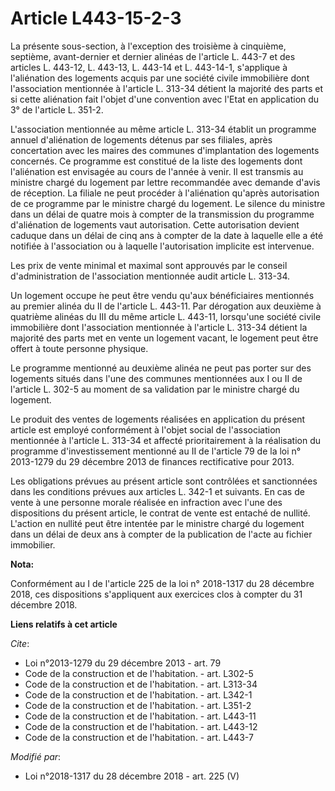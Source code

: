 # Article L443-15-2-3

La présente sous-section, à l'exception des troisième à cinquième, septième, avant-dernier et dernier alinéas de l'article L.
443-7 et des articles L. 443-12, L. 443-13, L. 443-14 et L. 443-14-1, s'applique à l'aliénation des logements acquis par une
société civile immobilière dont l'association mentionnée à l'article L. 313-34 détient la majorité des parts et si cette
aliénation fait l'objet d'une convention avec l'Etat en application du 3° de l'article L. 351-2.

L'association mentionnée au même article L. 313-34 établit un programme annuel d'aliénation de logements détenus par ses
filiales, après concertation avec les maires des communes d'implantation des logements concernés. Ce programme est constitué
de la liste des logements dont l'aliénation est envisagée au cours de l'année à venir. Il est transmis au ministre chargé du
logement par lettre recommandée avec demande d'avis de réception. La filiale ne peut procéder à l'aliénation qu'après
autorisation de ce programme par le ministre chargé du logement. Le silence du ministre dans un délai de quatre mois à
compter de la transmission du programme d'aliénation de logements vaut autorisation. Cette autorisation devient caduque dans
un délai de cinq ans à compter de la date à laquelle elle a été notifiée à l'association ou à laquelle l'autorisation
implicite est intervenue.

Les prix de vente minimal et maximal sont approuvés par le conseil d'administration de l'association mentionnée audit article
L. 313-34.

Un logement occupe ́ne peut être vendu qu'aux bénéficiaires mentionnés au premier alinéa du II de l'article L. 443-11. Par
dérogation aux deuxième à quatrième alinéas du III du même article L. 443-11, lorsqu'une société civile immobilière dont
l'association mentionnée à l'article L. 313-34 détient la majorité des parts met en vente un logement vacant, le logement
peut être offert à toute personne physique.

Le programme mentionné au deuxième alinéa ne peut pas porter sur des logements situés dans l'une des communes mentionnées aux
I ou II de l'article L. 302-5 au moment de sa validation par le ministre chargé du logement.

Le produit des ventes de logements réalisées en application du présent article est employé conformément à l'objet social de
l'association mentionnée à l'article L. 313-34 et affecté prioritairement à la réalisation du programme d'investissement
mentionné au II de l'article 79 de la loi n° 2013-1279 du 29 décembre 2013 de finances rectificative pour 2013.

Les obligations prévues au présent article sont contrôlées et sanctionnées dans les conditions prévues aux articles L. 342-1
et suivants. En cas de vente à une personne morale réalisée en infraction avec l'une des dispositions du présent article, le
contrat de vente est entaché de nullité. L'action en nullité peut être intentée par le ministre chargé du logement dans un
délai de deux ans à compter de la publication de l'acte au fichier immobilier.

**Nota:**

Conformément au I de l'article 225 de la loi n° 2018-1317 du 28 décembre 2018, ces dispositions s'appliquent aux exercices
clos à compter du 31 décembre 2018.

**Liens relatifs à cet article**

_Cite_:

  - Loi n°2013-1279 du 29 décembre 2013 - art. 79
  - Code de la construction et de l'habitation. - art. L302-5
  - Code de la construction et de l'habitation. - art. L313-34
  - Code de la construction et de l'habitation. - art. L342-1
  - Code de la construction et de l'habitation. - art. L351-2
  - Code de la construction et de l'habitation. - art. L443-11
  - Code de la construction et de l'habitation. - art. L443-12
  - Code de la construction et de l'habitation. - art. L443-7

_Modifié par_:

  - Loi n°2018-1317 du 28 décembre 2018 - art. 225 (V)
